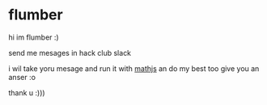# flumber

hi im flumber :)

send me mesages in hack club slack

i wil take yoru mesage and run it with [mathjs](http://mathjs.org) an do my best too give you an anser :o

thank u :)))